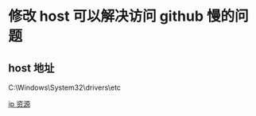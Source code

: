 # 修改 host 可以解决访问 github 慢的问题
## host 地址
C:\Windows\System32\drivers\etc

[ip 资源](https://zhuanlan.zhihu.com/p/158938544)